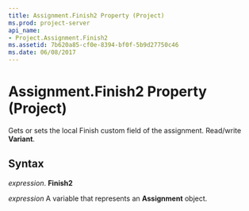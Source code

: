 ```yaml
---
title: Assignment.Finish2 Property (Project)
ms.prod: project-server
api_name:
- Project.Assignment.Finish2
ms.assetid: 7b620a85-cf0e-8394-bf0f-5b9d27750c46
ms.date: 06/08/2017
---
```



# Assignment.Finish2 Property (Project)

Gets or sets the local Finish custom field of the assignment. Read/write **Variant**.


## Syntax

 _expression_. **Finish2**

 _expression_ A variable that represents an **Assignment** object.


